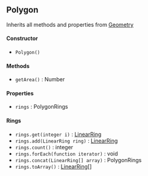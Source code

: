 ## Polygon

Inherits all methods and properties from [Geometry](geometry.md)

#### Constructor

- `Polygon()`

#### Methods

- `getArea()` : Number

#### Properties

- `rings` : PolygonRings

#### Rings

- `rings.get(integer i)` : [LinearRing](linearring.md)
- `rings.add(LinearRing ring)` : [LinearRing](linearring.md)
- `rings.count()` : integer
- `rings.forEach(function iterator)` : void
- `rings.concat(LinearRing[] array)` : PolygonRings
- `rings.toArray()` : [LinearRing](linearring.md)[]

